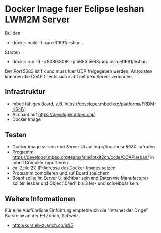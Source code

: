 Docker Image fuer Eclipse leshan LWM2M Server
=============================================

Builden
* docker build -t marcel1691/leshan .

Starten
* docker run -d -p 8080:8080 -p 5683:5683/udp  marcel1691/leshan

Der Port 5683 ist fix und muss fuer UDP freigegeben werden. Ansonsten koennen die CoAP Clients sich nicht mit dem Server verbinden.

Infrastruktur
-------------
* mbed fähiges Board, z.B. https://developer.mbed.org/platforms/FRDM-K64F/
* Account auf https://developer.mbed.org/
* Docker Image

Testen
------
* Docker Image starten und Server UI auf http://localhost:8080 aufrufen
* Programm https://developer.mbed.org/teams/smdiotkit2ch/code/COAPleshan/ in mbed Compiler importieren
* ca. Zeile 27, IP-Adresse des Docker-Images setzen
* Programm compilieren und auf Board speichern
* Board sollte im Server UI sichtbar sein und Daten wie Manufacturer sollten lesbar und Object10/led1 bis 3 les- und schreibbar sein.

Weitere Informationen
---------------------
Für eine Ausführliche Einführung empfehle ich die "Internet der Dinge" Kursreihe an der EB Zürich, Schweiz.
* http://kurs.eb-zuerich.ch/is95


 
